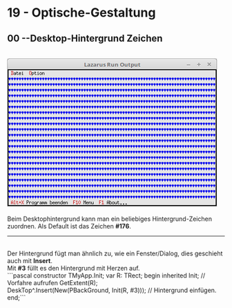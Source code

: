 # 19 - Optische-Gestaltung
## 00 --Desktop-Hintergrund Zeichen
<br>
<img src="image.png" alt="Selfhtml"><br><br>
Beim Desktophintergrund kann man ein beliebiges Hintergrund-Zeichen zuordnen. Als Default ist das Zeichen <b>#176</b>.<br>
<hr><br>
Der Hintergrund fügt man ähnlich zu, wie ein Fenster/Dialog, dies geschieht auch mit <b>Insert</b>.<br>
Mit <b>#3</b> füllt es den Hintergrund mit Herzen auf.<br>
```pascal
  constructor TMyApp.Init;
  var
    R: TRect;
  begin
    inherited Init;                                      // Vorfahre aufrufen
    GetExtent(R);
<br>
    DeskTop^.Insert(New(PBackGround, Init(R, #3)));   // Hintergrund einfügen.
  end;```
<br>
